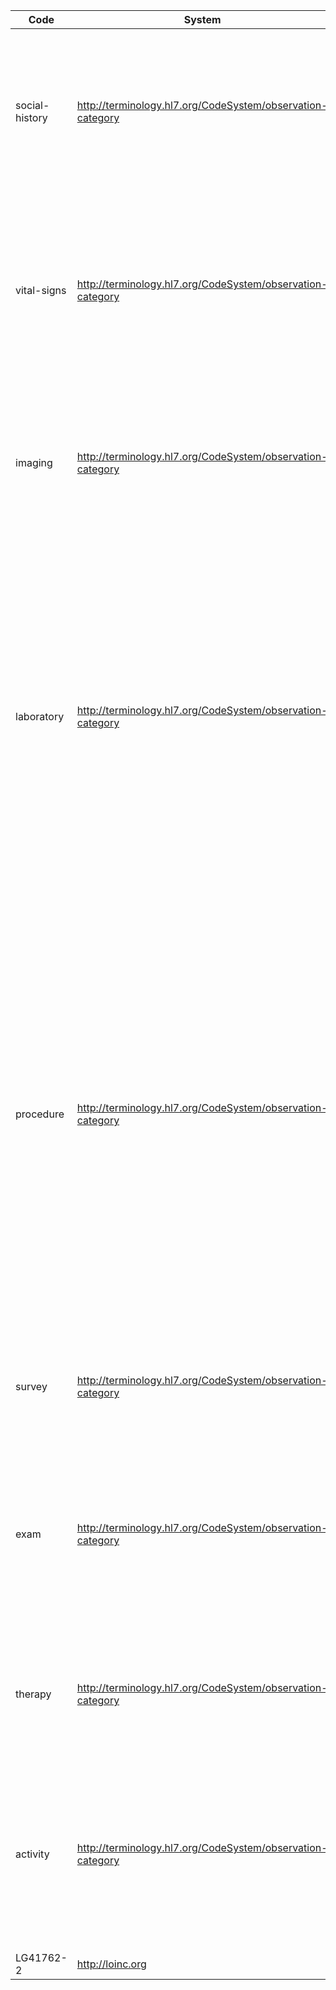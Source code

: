 Code|System|Display|Definition
---|---|---|---
social-history|http://terminology.hl7.org/CodeSystem/observation-category|Social History|Social History Observations define the patient's occupational, personal (e.g., lifestyle), social, familial, and environmental history and health risk factors that may impact the patient's health.
vital-signs|http://terminology.hl7.org/CodeSystem/observation-category|Vital Signs|Clinical observations measure the body's basic functions such as blood pressure, heart rate, respiratory rate, height, weight, body mass index, head circumference, pulse oximetry, temperature, and body surface area.
imaging|http://terminology.hl7.org/CodeSystem/observation-category|Imaging|Observations generated by imaging. The scope includes observations regarding plain x-ray, ultrasound, CT, MRI, angiography, echocardiography, and nuclear medicine.
laboratory|http://terminology.hl7.org/CodeSystem/observation-category|Laboratory|The results of observations generated by laboratories. Laboratory results are typically generated by laboratories providing analytic services in areas such as chemistry, hematology, serology, histology, cytology, anatomic pathology (including digital pathology), microbiology, and/or virology. These observations are based on analysis of specimens obtained from the patient and submitted to the laboratory.
procedure|http://terminology.hl7.org/CodeSystem/observation-category|Procedure|Observations generated by other procedures. This category includes observations resulting from interventional and non-interventional procedures excluding laboratory and imaging (e.g., cardiology catheterization, endoscopy, electrodiagnostics, etc.). Procedure results are typically generated by a clinician to provide more granular information about component observations made during a procedure. An example would be when a gastroenterologist reports the size of a polyp observed during a colonoscopy.
survey|http://terminology.hl7.org/CodeSystem/observation-category|Survey|Assessment tool/survey instrument observations (e.g., Apgar Scores, Montreal Cognitive Assessment (MoCA)).
exam|http://terminology.hl7.org/CodeSystem/observation-category|Exam|Observations generated by physical exam findings including direct observations made by a clinician and use of simple instruments and the result of simple maneuvers performed directly on the patient's body.
therapy|http://terminology.hl7.org/CodeSystem/observation-category|Therapy|Observations generated by non-interventional treatment protocols (e.g. occupational, physical, radiation, nutritional and medication therapy)
activity|http://terminology.hl7.org/CodeSystem/observation-category|Activity|Observations that measure or record any bodily activity that enhances or maintains physical fitness and overall health and wellness. Not under direct supervision of practitioner such as a physical therapist. (e.g., laps swum, steps, sleep data)
LG41762-2|http://loinc.org|SocialDeterminantsOfHealth| -
